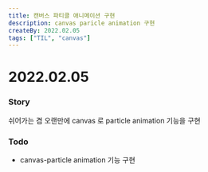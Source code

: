 ```yaml
---
title: 캔버스 파티클 애니메이션 구현
description: canvas paricle animation 구현
createBy: 2022.02.05
tags: ["TIL", "canvas"]
---
```


# 2022.02.05

### Story

쉬어가는 겸 오랜만에 canvas 로 particle animation 기능을 구현

### Todo

-   canvas-particle animation 기능 구현
